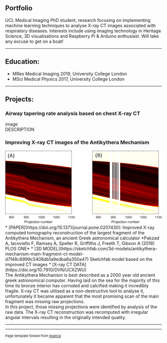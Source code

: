 ## Portfolio
UCL Medical Imaging PhD student, research focusing on implementing machine learning techniques to analyse X-ray CT images associated with respiratory diseases.
Interests include using imaging technology in Heritage Science, 3D visualisations and Raspberry Pi & Arduino enthusiast.
Will take any excuse to get on a boat!

---

## Education:
* MRes Medical Imaging 2019, University College London<br>
* MSci Medical Physics 2017, University College London

---
## Projects:

### Airway tapering rate analysis based on chest X-ray CT
image
<br>
DESCRIPTION


### Improving X-ray CT images of the Antikythera Mechanism
<img src="images/akm_sino.png?raw=true"/>
* [PAPER](https://doi.org/10.1371/journal.pone.0207430): Improved X-ray computed tomography reconstruction of the largest fragment of the Antikythera Mechanism, an ancient Greek astronomical calculator *Pakzad A, Iacoviello F, Ramsey A, Speller R, Griffiths J, Freeth T, Gibson A (2018) PLOS ONE*
* [3D MODEL](https://sketchfab.com/3d-models/antikythera-mechanism-main-fragment-ct-model-d7f48c8999c5406db1a9edba8a350a47) Sketchfab model based on the improved CT images
* [X-ray CT DATA](https://doi.org/10.7910/DVN/UCXZWU)
<br>
The Antikythera Mechanism is best described as a 2000 year old ancient greek astronomical computer. Having laid on the sea for the majority of this time its bronze interior has corroded and calcified making it incredibly fragile. X-ray CT was utilised as a non-destructive tool to analyse it, unfortunately it became apparent that the most promising scan of the main fragment was missing raw projections. <br>
In this project, those missing projections were identified by analysis of the raw data. The X-ray CT reconstruction was recomputed with irregular angular intervals resulting in the originally intended quality.

---




---
<p style="font-size:11px">Page template forked from <a href="https://github.com/evanca/quick-portfolio">evanca</a></p>
<!-- Remove above link if you don't want to attibute -->
